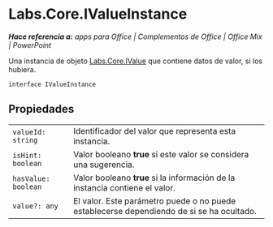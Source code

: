 
# <a name="labs.core.ivalueinstance"></a>Labs.Core.IValueInstance

 _**Hace referencia a:** apps para Office | Complementos de Office | Office Mix | PowerPoint_

Una instancia de objeto [Labs.Core.IValue](../../reference/office-mix/labs.core.ivalue.md) que contiene datos de valor, si los hubiera.

```
interface IValueInstance
```


## <a name="properties"></a>Propiedades


|||
|:-----|:-----|
| `valueId: string`|Identificador del valor que representa esta instancia.|
| `isHint: boolean`|Valor booleano **true** si este valor se considera una sugerencia.|
| `hasValue: boolean`|Valor booleano **true** si la información de la instancia contiene el valor.|
| `value?: any`|El valor. Este parámetro puede o no puede establecerse dependiendo de si se ha ocultado.|
